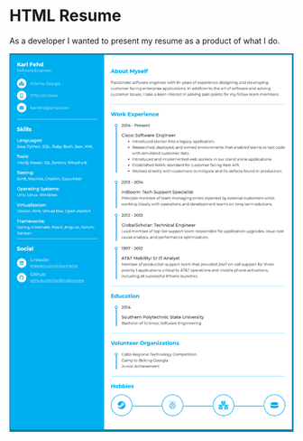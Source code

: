 # HTML Resume

As a developer I wanted to present my resume as a product of what I do.

<p align="center">
  <img src="./img/sample.png" alt="Resume Sample" width="800">
</p>
